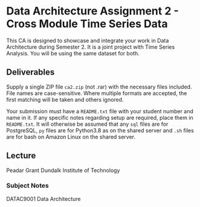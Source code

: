 # Data Architecture Assignment 2 - Cross Module Time Series Data

This CA is designed to showcase and integrate your work in Data
Architecture during Semester 2. It is a joint project with Time Series
Analysis. You will be using the same dataset for both.

## Deliverables

Supply a single ZIP file `ca2.zip` (not .rar) with the necessary files
included. File names are case-sensitive. Where multiple formats are
accepted, the first matching will be taken and others ignored.

Your submission must have a `README.txt` file with your student number
and name in it. If any specific notes regarding setup are required,
place them in `README.txt`. It will otherwise be assumed that any `sql`
files are for PostgreSQL, `py` files are for Python3.8 as on the shared
server and `.sh` files are for bash on Amazon Linux on the shared
server.

## Lecture

Peadar Grant
Dundalk Institute of Technology

### Subject Notes

DATAC9001 Data Architecture

